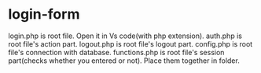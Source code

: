 # login-form
login.php is root file. Open it in Vs code(with php extension).
auth.php is root file's action part.
logout.php is root file's logout part.
config.php is root file's connection with database.
functions.php is root file's session part(checks whether you entered or not).
Place them together in folder.
